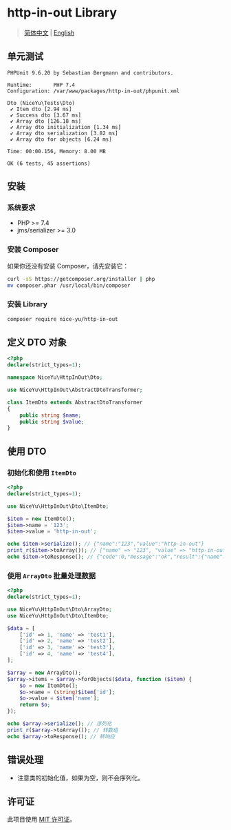# http-in-out Library

> [简体中文](README.zh-CN.md) | [English](README.md)

## 单元测试
```
PHPUnit 9.6.20 by Sebastian Bergmann and contributors.

Runtime:       PHP 7.4
Configuration: /var/www/packages/http-in-out/phpunit.xml

Dto (NiceYu\Tests\Dto)
 ✔ Item dto [2.94 ms]
 ✔ Success dto [3.67 ms]
 ✔ Array dto [126.18 ms]
 ✔ Array dto initialization [1.34 ms]
 ✔ Array dto serialization [3.82 ms]
 ✔ Array dto for objects [6.24 ms]

Time: 00:00.156, Memory: 8.00 MB

OK (6 tests, 45 assertions)
```

## 安装

### 系统要求
- PHP >= 7.4
- jms/serializer >= 3.0

### 安装 Composer

如果你还没有安装 Composer，请先安装它：
```sh
curl -sS https://getcomposer.org/installer | php
mv composer.phar /usr/local/bin/composer
```

### 安装 Library

```sh
composer require nice-yu/http-in-out
```

## 定义 DTO 对象

```php
<?php
declare(strict_types=1);

namespace NiceYu\HttpInOut\Dto;

use NiceYu\HttpInOut\AbstractDtoTransformer;

class ItemDto extends AbstractDtoTransformer
{
    public string $name;
    public string $value;
}
```

## 使用 DTO

### 初始化和使用 `ItemDto`

```php
<?php
declare(strict_types=1);

use NiceYu\HttpInOut\Dto\ItemDto;

$item = new ItemDto();
$item->name = '123';
$item->value = 'http-in-out';

echo $item->serialize(); // {"name":"123","value":"http-in-out"}
print_r($item->toArray()); // ["name" => "123", "value" => "http-in-out"]
echo $item->toResponse(); // {"code":0,"message":"ok","result":{"name":"123","value":"http-in-out"}}
```

### 使用 `ArrayDto` 批量处理数据

```php
<?php
declare(strict_types=1);

use NiceYu\HttpInOut\Dto\ArrayDto;
use NiceYu\HttpInOut\Dto\ItemDto;

$data = [
    ['id' => 1, 'name' => 'test1'],
    ['id' => 2, 'name' => 'test2'],
    ['id' => 3, 'name' => 'test3'],
    ['id' => 4, 'name' => 'test4'],
];

$array = new ArrayDto();
$array->items = $array->forObjects($data, function ($item) {
    $o = new ItemDto();
    $o->name = (string)$item['id'];
    $o->value = $item['name'];
    return $o;
});

echo $array->serialize(); // 序列化
print_r($array->toArray()); // 转数组
echo $array->toResponse(); // 转响应
```

## 错误处理

- 注意类的初始化值，如果为空，则不会序列化。

## 许可证

此项目使用 [MIT 许可证](LICENSE)。